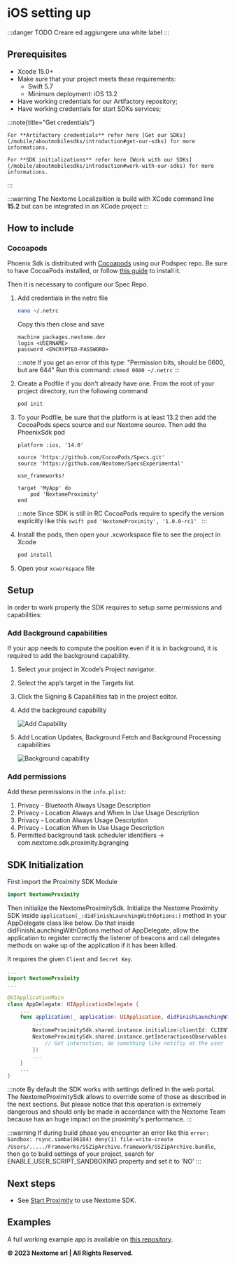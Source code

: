 # iOS setting up

:::danger
    TODO Creare ed aggiungere una white label
:::

## Prerequisites

- Xcode 15.0+
- Make sure that your project meets these requirements: 
    - Swift 5.7
    - Minimum deployment: iOS 13.2
- Have working credentials for our Artifactory repository;
- Have working credentials for start SDKs services;

:::note{title="Get credentials"}
    
    For **Artifactory credentials** refer here [Get our SDKs](/mobile/aboutmobilesdks/introduction#get-our-sdks) for more informations.

    For **SDK initializations** refer here [Work with our SDKs](/mobile/aboutmobilesdks/introduction#work-with-our-sdks) for more informations.

:::

:::warning
    The Nextome Localizaition is build with XCode command line **15.2** but can be integrated in an XCode project
:::

## How to include

### Cocoapods

Phoenix Sdk is distributed with [Cocoapods](https://guides.cocoapods.org/) using our Podspec repo. Be sure to have CocoaPods installed, or follow [this guide](https://guides.cocoapods.org/using/getting-started.html) to install it.

Then it is necessary to configure our Spec Repo.

1. Add credentials  in the netrc file

    ``` bash 
    nano ~/.netrc
    ```
    Copy this then close and save

    ```
    machine packages.nextome.dev
    login <USERNAME>
    password <ENCRYPTED-PASSWORD>
    ```


    :::note
        If you get an error of this type: "Permission bits, should be 0600, but are 644" 
        Run this command: `chmod 0600 ~/.netrc`
    :::
     
2. Create a Podfile if you don't already have one. From the root of your project directory, run the following command

    ```bash
    pod init
    ```

6. To your Podfile, be sure that the platform is at least 13.2 then add the CocoaPods specs source and our Nextome source. Then add the PhoenixSdk pod

    ```
    platform :ios, '14.0'

    source 'https://github.com/CocoaPods/Specs.git'
    source 'https://github.com/Nextome/SpecsExperimental'

    use_frameworks!

    target 'MyApp' do
        pod 'NextomeProximity'
    end
    ```

    :::note
        Since SDK is still in RC CocoaPods require to specify the version explicitly like this
        ```swift
            pod 'NextomeProximity', '1.0.0-rc1'
        ```
    :::

7. Install the pods, then open your .xcworkspace file to see the project in Xcode

    ```bash
    pod install
    ```

8. Open your `xcworkspace` file


## Setup

In order to work properly the SDK requires to setup some permissions and capabilities:

### Add Background capabilities
If your app needs to compute the position even if it is in background, it is required to add the background capability.

1. Select your project in Xcode’s Project navigator.
2. Select the app’s target in the Targets list.
3. Click the Signing & Capabilities tab in the project editor.
4. Add the background capability

    ![Add Capability](/assets/Proximity/iOS/addCapabilities.png)

5. Add Location Updates, Background Fetch and Background Processing capabilities

    ![Background capability](/assets/Proximity/iOS/backgroundCapability.png)

 
### Add permissions

Add these permissions in the `info.plist`:

1. Privacy - Bluetooth Always Usage Description
2. Privacy - Location Always and When In Use Usage Description
3. Privacy - Location Always Usage Description
4. Privacy - Location When In Use Usage Description
5. Permitted background task scheduler identifiers -> com.nextome.sdk.proximity.bgranging


## SDK Initialization


First import the Proximity SDK Module

```swift
import NextomeProximity
```

Then initialize the NextomeProximitySdk. 
Initialize the Nextome Proximity SDK inside ```application(_:didFinishLaunchingWithOptions:)``` method in your AppDelegate class like below.
Do that inside didFinishLaunchingWithOptions method of AppDelegate, allow the application to register correctly the listener of beacons and call delegates methods on wake up of the application
if it has been killed.

It requires the given `Client` and `Secret Key`.

```swift
...
import NextomeProximity
...

@UIApplicationMain
class AppDelegate: UIApplicationDelegate { 
    ...
    func application(_ application: UIApplication, didFinishLaunchingWithOptions launchOptions: [UIApplication.LaunchOptionsKey : Any]?) -> Bool { 
        ...
        NextomeProximitySdk.shared.instance.initialize(clientId: CLIENT_ID, clientSecret: CLIENT_SECRET)
        NextomeProximitySdk.shared.instance.getInteractionsObservables().watch(block: { interaction in
            // Got interaction, do something like notifiy at the user
        })
        ...       
    }
    ...
}
```

:::note
    By default the SDK works with settings defined in the web portal.
    The NextomeProximitySdk allows to override some of those as described in the next sections.
    But please notice that this operation is extremely dangerous and should only be made in accordance with the Nextome Team because has an huge impact on the proximity's performance.
:::

:::warning
    If during build phase you encounter an error like this ```error: Sandbox: rsync.samba(86184) deny(1) file-write-create /Users/...../Frameworks/SSZipArchive.framework/SSZipArchive.bundle```, then go to build settings of your project, search for ENABLE_USER_SCRIPT_SANDBOXING property and set it to 'NO'
:::

## Next steps
- See [Start Proximity](../Basic%20Features/start-proximity.md) to use Nextome SDK.

## Examples
A full working example app is available on [this repository](https://github.com/Nextome/nextome-phoenix-iOS-whitelabel).


**© 2023 Nextome srl | All Rights Reserved.**